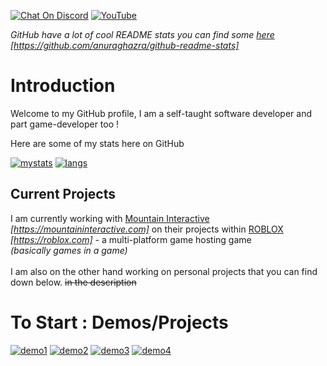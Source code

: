 [![Chat On Discord](https://img.shields.io/badge/discord-%237289DA.svg?&style=for-the-badge&logo=discord&logoColor=white)][discord]
[![YouTube](https://img.shields.io/badge/youtube-%23FF0000.svg?&style=for-the-badge&logo=youtube&logoColor=white)][youtube]

*GitHub have a lot of cool README stats you can find some [here](https://github.com/anuraghazra/github-readme-stats) [https://github.com/anuraghazra/github-readme-stats]*

# Introduction

Welcome to my GitHub profile, I am a self-taught software developer and part game-developer too !

Here are some of my stats here on GitHub

[![mystats](https://github-readme-stats.vercel.app/api?username=Error-Cezar&theme=algolia&hide=stars,issues)][mystats]
[![langs](https://github-readme-stats.vercel.app/api/top-langs/?username=Error-Cezar&layout=compact&theme=algolia&langs_count=4)][langs]

## Current Projects
I am currently working with [Mountain Interactive](https://mountaininteractive.com) *[https://mountaininteractive.com]* on their projects within [ROBLOX](https://roblox.com/) *[https://roblox.com]* - a multi-platform game hosting game <br>
*(basically games in a game)*
<br><br>
I am also on the other hand working on personal projects that you can find down below. ~~in the description~~

# To Start : Demos/Projects

[![demo1](https://github-readme-stats.vercel.app/api/pin/?username=Error-Cezar&repo=VR-Project&theme=algolia)][demo1]
[![demo2](https://github-readme-stats.vercel.app/api/pin/?username=Error-Cezar&repo=Godot-Engine&theme=algolia)][demo2]
[![demo3](https://github-readme-stats.vercel.app/api/pin/?username=Error-Cezar&repo=HCR-Bot&theme=algolia)][demo3]
[![demo4](https://github-readme-stats.vercel.app/api/pin/?username=RigidStudios&repo=roblox-discord-presence&theme=algolia&show_owner=true)][demo4]

[youtube]: https://www.youtube.com/channel/UCWFBwi8xj23GzE5SW3rlD1Q
[discord]: https://discord.com/users/362991657236561923
[mystats]: https://github.com/Error-Cezar

[demo1]: https://github.com/Error-Cezar/VR-Project
[demo2]: https://github.com/Error-Cezar/Godot-Engine
[demo3]: https://github.com/Error-Cezar/HCR-Bot
[demo4]: https://github.com/RigidStudios/roblox-discord-presence

<!-- check anuraghazra repo, they did an amazing work ! -->
[langs]: https://github.com/anuraghazra/github-readme-stats
